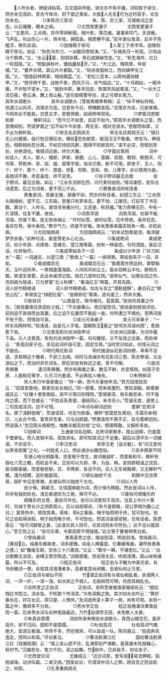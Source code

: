<!-- { "loadSidebar": true } -->
　　人所长者，律赋诗帖耳。古文固非所能，骈文亦不免平庸。词较胜于骈文，然亦未见高妙。至古今体诗，则下驷之乘矣。大抵人先生可为近时高手，论古则未也。
　　
　　○朱陈厉三家词
　　
　　朱、陈、厉三家，可谓极词之变态。以云骚雅，概未之闻。
　　
　　○尤西堂更漏子
　　
　　尤西堂更漏子云：“五更风，三点雨。并作零钟断鼓。残叶影，落花魂。凄凄来叩门。天涯雁。飞声乱。叫出伤心一片。倚半枕，拥孤衾。相思睡不成。”前半直似鬼语，后半不免粗浮，殊负此调。
　　
　　○迦陵精于炼句
　　
　　人辈工于炼字耳。迦陵则精于炼句。如云：“秋色冷并刀，一派酸风卷怒涛。”又，“长城夜月一轮孤，沙场战马千群黑。”又，“水云葛，阳阴杂糅，奇石成狮破空走。”又，“秋生海市，红日一轮孤隐。”又，“短鬓飒秋叶，僵指矗枯牙。”又，“大江边，残照里，仲宣楼。”又，“曼声长啸，碧云片片都裂。”又，“轻舟夜翦秋江，西风鳞甲生江面。”又，“隐隐前林暝翠，暗结精蓝。”又，“老松三百本，山雨响遍张鳞甲。”又，“想月明千里，战袍不夜，西风万马，杀气临边。”又，“十月疏砧，一城冷雁，不许愁不望乡。”又，“我到中原，重寻旧迹，牧笛吹风起夜波。”又，“一派大江流日夜，卷云涛、舞上青山髻。”造句皆精警夺目，读之可增长笔力。
　　
　　○其年水调歌头
　　
　　其年水调歌头［雪夜再赠季希韩］云：“纵不神仙将相，但遇江山风月，流落亦为佳。岂意有今日，侧帽数哀笳。”流落亦为佳，已是难堪。今则并此不能矣。岂意五字，悲极愤极，如闻熊啼兕吼。
　　
　　○梦窗词悲郁和厚
　　
　　稼轩词云：“而今已不如昔，后定不如今。”即其年水调歌头之意，而意境却别。然读梦窗之“后不如今今非昔，两无言、相对沧浪水。”悲郁而和厚，又不必为稼轩矣。
　　
　　○宋无名氏鹧鸪天
　　
　　宋无名氏鹧鸪天云：“镇日无心扫黛眉。临行愁见理征衣。樽前恐伤郎意，阁泪汪汪不敢垂。停宝马，捧瑶卮。相斟相劝忍分离。不如饮待奴先醉，图得不知郎去时。”语不必深，而情到至处，亦绝调也。惟措词近曲，终欠大雅。
　　
　　○字面应慎用
　　
　　词中如佳人、夫人、那人、檀郎、伊家、香腮、心儿、莲瓣、双翘、鞋钩、断肠天、可怜宵、莽乾坤、哥、奴、姐、耍等字面，俗劣已极，断不可用。即老子、玉人、则个、好个、那个、拌个、原是、娇、兜鞋、恁些、他、儿等字，亦以慎用为是。盖措词不雅，命意虽佳，终不足贵。
　　
　　○张子野词最见古致
　　
　　张子野词，最见古致。如云：“江水东流郎在西，问尺素何由到。”情词凄怨，犹存古诗遗意。后之为词者，更不究心于此。
　　
　　○黄鲁直词间有佳者
　　
　　黄鲁直词，乖僻无理，桀傲不驯，然亦间有佳者。如望江东云：“江水西头隔烟树。望不见、江东路。思量只有梦来去。更不怕、江阑住。灯前写了书无数。算没个、人传与。直饶寻来雁分付。又还是、秋将暮。”笔力奇横无匹，中有一片深情，往复不置，故佳。
　　
　　○词贵浑涵
　　
　　词贵浑涵，刻挚不能浑涵，终属下乘。晁无咎咏梅云：“开时似雪。谢时似雪。花中奇绝。香非在蕊，香非在萼。骨中香彻。”费尽气力，终是不好看。宋末萧泰来霜天晓角一阕，亦犯此病。
　　
　　○方回瑞鹧鸪
　　
　　方回瑞鹧鸪云：“初未试愁那是泪，每浑疑梦奈余香。”此种句法，直是贺老从心化出。
　　
　　○美成艳词
　　
　　美成艳词，如少年游、点绛唇、意难忘、望江南等篇，别有一种姿态。句句洒脱，香区泛话，吐弃殆尽。
　　
　　○美成荣枯系于一词
　　
　　美成以少年游［“并刀如水”一篇］一词通显，以望江南［“歌席上”一篇］一阕得罪。荣枯皆系于一词，异矣。
　　
　　○美成蝶恋花
　　
　　美成蝶恋花云：“鱼尾霞生明远树。翠壁黏天，玉叶迎风举。一笑相逢蓬海路。人间风月如尘土。翦水双眸云半吐。醉倒天瓢，笑语生青雾。此会未阑须记取。桃花几度吹红雨。”语带仙气，似赠女冠之作。否则故为隐语，已为梦窗“北斗秋横”、“春温红玉”两篇，开其先路。
　　
　　○词人好作精艳语
　　
　　词人好作精艳语。如左与言之“滴粉搓酥”，姜白石之“柳怯云松”，李易安之“绿肥红瘦”、“宠柳娇花”等类，造句虽工，然非大雅。
　　
　　○放翁词
　　
　　“山盟虽在，锦书难托。莫莫莫。”放翁伤其妻之作也。［放翁妻唐氏改适赵士程。］“不合画春山、依旧留愁住。”放翁妾别放翁词也。前则迫于其母而出其妻。后之迫于后妻而不能庇一妾。何所遭之不偶也。至两词皆不免于怨，而情自可哀。
　　
　　○吴元可采桑子
　　
　　吴元可采桑子：“一样东风两样吹。”轻浅语，自是元人手笔。国朝陈玉基之“欲骂东风误向西”，愈趋愈下矣。
　　
　　○沈景高和刘龙洲指甲词
　　
　　刘龙洲沁园春，为词中最下品。元人沈景高，有和刘龙洲指甲一篇，句句握捏，又不及改之远甚。而俞焯云：“景高旧家子也。余见此词纤丽可爱，因定交焉。”当时赏识如此，何怪元词之不振也。
　　
　　○明代两花影词
　　
　　明代施浪仙花影词四卷，卑卑不足道。求其稍近于雅者，不获三五阕。同时马浩澜亦有花影词三卷。陈言秽语，又出浪仙之下。而当时并负词名，即后世犹有称述之者。真不可解。
　　
　　○遣词贵典雅
　　
　　遣词贵典雅。然亦有典雅之事，数见不鲜，亦宜慎用。如莲子空房、人面桃花等字，久已习为套语，不必再拾人唾余。
　　
　　○朱贺柳词
　　
　　宋人朱行中渔家傲云：“拌一醉。而今乐事他年泪。”贺方回惜双双云：“回首笙歌地。醉更衣处长相记。”同一感慨，而朱病激烈，贺较深婉。柳耆卿戚氏云：“红楼十里笙歌起，渐平沙落日衔残照。”意境甚深，有乐极悲来、时不我待之感。而下忽接云：“不妨且系青骢，漫结同心，来寻苏小。”荒谩无度，遂使上二句变成淫词，岂不可惜。
　　
　　○辛词与柳词迥别
　　
　　耆卿“忍把浮名，换了浅斟低唱”，荒谩语耳，何足为韵事。稼轩“悲莫悲生离别，乐莫乐新相识，儿女古今情。富贵非吾事，归与白鸥盟。”愤激语而不离乎正，自与耆卿迥别。然读唐人“忽见陌头杨柳色，悔教夫婿觅封侯”之句，情理两融，又婉折多矣。
　　
　　○冠柳词
　　
　　王通叟词名冠柳。北宋词家极多，独云冠柳，仍是震于耆卿名，而入其彀中耳。观其命名，即可知其词之不足重。嗣后以清平乐一词被谪，不亦宜乎。
　　
　　○李汉老词
　　
　　宋李汉老［谥文敏］，有“问玉堂何似茅舍疏篱”之句，一时脍炙人口。然此语亦似雅而俗。
　　
　　○苏辛两家不同
　　
　　东坡心地光明磊落，忠爱根于性生，故词极超旷，而意极和平。稼轩有吞吐八荒之概，而机会不来。正则可以为郭、李，为岳、韩，变则即桓温之流亚。故词极豪雄，而意极悲郁。苏、辛两家，各自不同。后人无东坡胸襟，又无稼轩气概，漫为规模，适形粗鄙耳。
　　
　　○坡仙独绝千古
　　
　　和婉中见忠厚易，超旷中见忠厚难，此坡仙所以独绝千古也。
　　
　　○词以人传
　　
　　岳少保、韩蕲王、文信国俱能为词，而少保为稍胜。然此皆词以人传，并非有独到处也。浅见者遽叹为工绝，殊可不必。
　　
　　○康伯可顺庵乐府
　　
　　顺庵乐府五卷，康伯可作也。伯可以词爱知于高宗。当其上中兴十策时，何减于贾长沙之洞若观火。后以谄桧得进，［有今皇御极，视公宰相为腹心之对。］富贵热中，顿改其素。荀攸、荀之事操，晦于始而明于终，犹可恕也。伯可之谄桧得进桧，明于始而晦于终，不可恕也。然其词哀感顽艳，仅有佳者。陈质斋云：“伯可词鄙亵之甚，［此语论其人则可，论其词则未尽然也。］此不足以服其心。”至王性之云：“伯可乐章，令晏叔原不得独擅。”此又等于瞽者辨黑白矣。
　　
　　○曾纯甫词
　　
　　黍离麦秀之悲，暗说则深，明说则浅。曾纯甫词，［黄叔云，纯甫东都故老，词多感慨。如金人捧露盘、忆秦娥等曲，凄然有黍离之感。］如“雕阑玉砌，空余三十六离宫。”又云：“繁华一瞬，不堪思忆。”又云：“丛台歌舞无消息。金樽玉管空陈迹。”词极感慨，但说得太显，终病浅薄。碧山咏物诸篇，所以不可及。
　　
　　○程正伯词
　　
　　程正伯与子瞻为中表兄弟，有书舟雅词一卷。余观其词浅薄者多，高者笔意尚闲雅，去坡仙何止万里。
　　
　　○正伯词与坡仙不同
　　
　　竹谓正伯词有与坡仙相乱者。余谓两人词，一洪一纤，一深一浅，如水炭之不相入。无俟辨而可明，何虑其相乱也。
　　
　　○余所赏之正伯词
　　
　　正伯词，余所赏者惟渔家傲结处云：“细拾残红书怨泣。流水急。不知那个传消息。”为有深婉之致。其次则水龙吟云：“算好春长在，好花长见，原只是、人憔悴。”及词选所录卜算子一阕，尚有可观。余则一篇之中，雅郑多不分矣。
　　
　　○秀水学正伯
　　
　　程正伯掩凄凉黄昏庭院一篇，后来秀水词与此种笔路最近。乃竹自谓学玉田，未免欺人太甚。
　　
　　○朱真非腐儒
　　
　　词综所录朱晦翁水调歌头、真西山蝶恋花，虽非高作，却不沉闷。固知不是腐儒。
　　
　　○杜伯高词
　　
　　杜伯高词气魄绝大，音调又极谐。所传不多，然在南宋，可以自成一队。陈同甫云：“伯高奔风逸足，而鸣以和鸾。”评论甚当。
　　
　　○曹洁躬满江红
　　
　　国初曹洁躬满江红［钱塘观潮］云：“城上吴山遮不住，乱涛穿到严滩歇。是英雄未死报雠心，秋时节。”沉雄悲壮，笔力千钧，读之起舞。竹和作，已非敌手，何论余子。
　　
　　○尤西堂论词
　　
　　尤展成云：“近日词家，爱写闺，易流狎昵。蹈扬湖海，动涉叫嚣。二者交病。”西堂此论，可谓深中词人之弊。顾自言之而自蹈之，何耶。
　　
　　○孔季重鹧鸪天
　　
